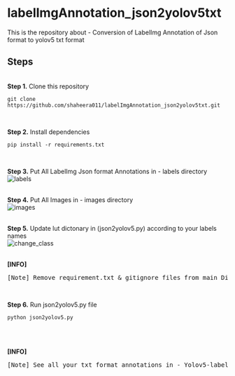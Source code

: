 # labelImgAnnotation_json2yolov5txt
This is the repository about - Conversion of LabelImg Annotation of Json format to yolov5 txt format

## Steps
<br />
<b>Step 1.</b> Clone this repository
<br/>

```shell
git clone https://github.com/shaheera011/labelImgAnnotation_json2yolov5txt.git
```
<br/>

<b>Step 2.</b> Install dependencies
<br/>
```shell
pip install -r requirements.txt
```
<br/>

<b>Step 3.</b> Put All LabelImg Json format Annotations in - labels directory
<br/>
![labels](https://user-images.githubusercontent.com/38965031/176422175-dc77947c-1862-4b24-a09d-0cdd3d8c8134.gif)
<br/>
<br/>

<b>Step 4.</b> Put All Images in - images directory
<br/>
![images](https://user-images.githubusercontent.com/38965031/176422335-1f18fef5-c4ad-4667-956e-d67796785fe0.gif)
<br/>
<br/>

<b>Step 5.</b> Update lut dictonary in (json2yolov5.py) according to your labels names
<br/>
![change_class](https://user-images.githubusercontent.com/38965031/176422740-49cf9b47-939c-407a-91e3-efa30e1e8467.gif)
<br/>
<br/>

<b>[INFO]</b>
<pre>
[Note] Remove requirement.txt & gitignore files from main Directory
</pre>
<br/>

<b>Step 6.</b> Run json2yolov5.py file
<br/>
```shell
python json2yolov5.py
```
<br/>
<br/>

<b>[INFO]</b>
<pre>
[Note] See all your txt format annotations in - Yolov5-labels directory
</pre>
<br/>
